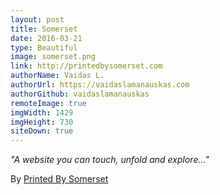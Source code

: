 ```yaml
---
layout: post
title: Somerset
date: 2016-03-21
type: Beautiful
image: somerset.png
link: http://printedbysomerset.com
authorName: Vaidas L.
authorUrl: https://vaidaslamanauskas.com
authorGithub: vaidaslamanauskas
remoteImage: true
imgWidth: 1429
imgHeight: 730
siteDown: true
---
```


_"A website you can touch, unfold and explore..."_

By [Printed By Somerset](http://printedbysomerset.com)
